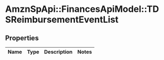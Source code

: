# AmznSpApi::FinancesApiModel::TDSReimbursementEventList

## Properties
Name | Type | Description | Notes
------------ | ------------- | ------------- | -------------

